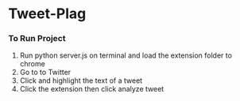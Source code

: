 # Tweet-Plag

### To Run Project
1. Run python server.js on terminal and load the extension folder to chrome
2. Go to to Twitter
3. Click and highlight the text of a tweet
4. Click the extension then click analyze tweet
